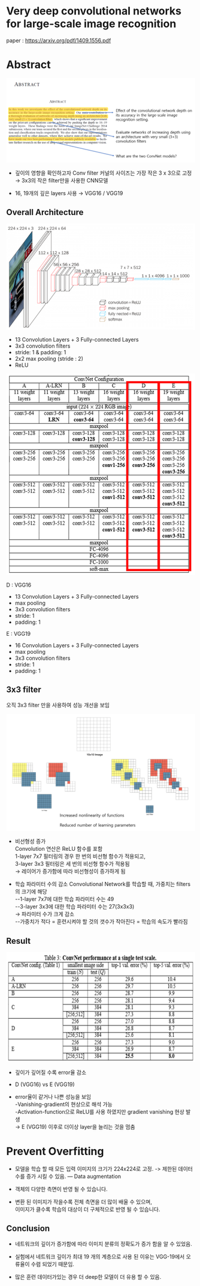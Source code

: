 #  Very deep convolutional networks for large-scale image recognition

paper : https://arxiv.org/pdf/1409.1556.pdf

# Abstract
![enter image description here](https://github.com/ailever/project_02/blob/master/Image/1.png)
- 깊이의 영향을 확인하고자 Conv  filter 커널의 사이즈는 가장 작은 3 x 3으로 고정
→ 3x3의 작은 filter만을 사용한 CNN모델

- 16, 19개의 깊은 layers 사용
→ VGG16 / VGG19

##  Overall Architecture

![Architecture](https://github.com/ailever/project_02/blob/master/Image/2.png)

-   13 Convolution Layers + 3 Fully-connected Layers
-   3x3 convolution filters
-   stride: 1 & padding: 1
-   2x2 max pooling (stride : 2)
-   ReLU

![ConvNet Configuration](https://github.com/ailever/project_02/blob/master/Image/3.png)

D : VGG16
- 13 Convolution Layers + 3 Fully-connected Layers
- max pooling
- 3x3 convolution filters
- stride: 1
- padding: 1

E : VGG19
- 16 Convolution Layers + 3 Fully-connected Layers
- max pooling
- 3x3 convolution filters
- stride: 1
- padding: 1


## 3x3 filter

오직 3x3 filter 만을 사용하여 성능 개선을 보임

![3x3 filter](https://github.com/ailever/project_02/blob/master/Image/4.png)
 - 비선형성 증가  
Convolution 연산은 ReLU  함수를 포함  
1-layer 7x7 필터링의 경우 한 번의 비선형 함수가 적용되고,  
3-layer 3x3 필터링은 세 번의 비선형 함수가 적용됨  
→ 레이어가 증가함에 따라 비선형성이 증가하게 됨  

 - 학습 파라미터 수의 감소
Convolutional Network를 학습할 때, 가중치는 filters의 크기에 해당  
--1-layer 7x7에 대한 학습 파라미터 수는 49  
--3-layer 3x3에 대한 학습 파라미터 수는 27(3x3x3)  
→ 파라미터 수가 크게 감소  
--가중치가 적다 = 훈련시켜야 할 것의 갯수가 작아진다 = 학습의 속도가 빨라짐  

## Result
![Result](https://github.com/ailever/project_02/blob/master/Image/5.png)

- 깊이가 깊어질 수록 error율 감소

- D (VGG16)  vs  E (VGG19)
 - error율이 같거나 나쁜 성능을 보임  
 -Vanishing-gradient의 현상으로  해석 가능  
 -Activation-function으로 ReLU를 사용 하였지만  gradient vanishing  현상 발생  
  → E (VGG19)  이후로 더이상 layer을  늘리는 것을 멈춤  

# Prevent  Overfitting


 - 모델을 학습 할 때 모든 입력 이미지의 크기가 224x224로 고정.
 -> 제한된 데이터 수를 증가 시킬 수 있음. — Data augmentation  

- 객체의 다양한 측면이 반영 될 수 있습니다.  

- 변환 된 이미지가 작을수록 전체 측면을 더 많이 배울 수 있으며,  
이미지가 클수록 학습의 대상이 더 구체적으로 반영 될 수 있습니다.  

## Conclusion

- 네트워크의 깊이가 증가함에 따라 이미지 분류의 정확도가 증가 함을 알 수 있었음.

- 실험에서 네트워크 깊이가 최대 19 개의 계층으로 사용 된 이유는 VGG-19에서 오류율이 수렴 되었기 때문임.

- 많은 훈련 데이터가있는 경우 더 deep한 모델이 더 유용 할 수 있음.
